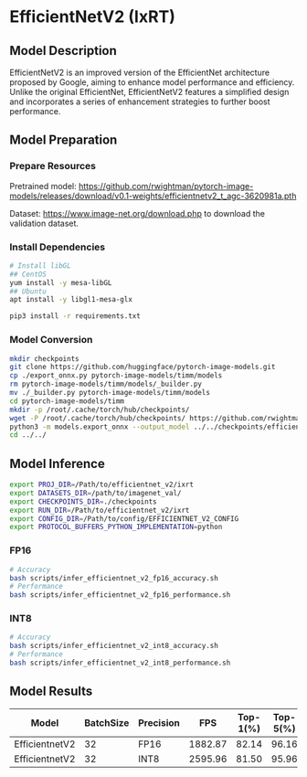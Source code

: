 # EfficientNetV2 (IxRT)

## Model Description

EfficientNetV2 is an improved version of the EfficientNet architecture proposed by Google, aiming to enhance model
performance and efficiency. Unlike the original EfficientNet, EfficientNetV2 features a simplified design and
incorporates a series of enhancement strategies to further boost performance.

## Model Preparation

### Prepare Resources

Pretrained model: <https://github.com/rwightman/pytorch-image-models/releases/download/v0.1-weights/efficientnetv2_t_agc-3620981a.pth>

Dataset: <https://www.image-net.org/download.php> to download the validation dataset.

### Install Dependencies

```bash
# Install libGL
## CentOS
yum install -y mesa-libGL
## Ubuntu
apt install -y libgl1-mesa-glx

pip3 install -r requirements.txt
```

### Model Conversion

```bash
mkdir checkpoints
git clone https://github.com/huggingface/pytorch-image-models.git
cp ./export_onnx.py pytorch-image-models/timm/models
rm pytorch-image-models/timm/models/_builder.py
mv ./_builder.py pytorch-image-models/timm/models
cd pytorch-image-models/timm
mkdir -p /root/.cache/torch/hub/checkpoints/
wget -P /root/.cache/torch/hub/checkpoints/ https://github.com/rwightman/pytorch-image-models/releases/download/v0.1-weights/efficientnetv2_t_agc-3620981a.pth
python3 -m models.export_onnx --output_model ../../checkpoints/efficientnet_v2.onnx
cd ../../
```

## Model Inference

```bash
export PROJ_DIR=/Path/to/efficientnet_v2/ixrt
export DATASETS_DIR=/path/to/imagenet_val/
export CHECKPOINTS_DIR=./checkpoints
export RUN_DIR=/Path/to/efficientnet_v2/ixrt
export CONFIG_DIR=/Path/to/config/EFFICIENTNET_V2_CONFIG
export PROTOCOL_BUFFERS_PYTHON_IMPLEMENTATION=python
```

### FP16

```bash
# Accuracy
bash scripts/infer_efficientnet_v2_fp16_accuracy.sh
# Performance
bash scripts/infer_efficientnet_v2_fp16_performance.sh
```

### INT8

```bash
# Accuracy
bash scripts/infer_efficientnet_v2_int8_accuracy.sh
# Performance
bash scripts/infer_efficientnet_v2_int8_performance.sh
```

## Model Results

| Model          | BatchSize | Precision | FPS     | Top-1(%) | Top-5(%) |
|----------------|-----------|-----------|---------|----------|----------|
| EfficientnetV2 | 32        | FP16      | 1882.87 | 82.14    | 96.16    |
| EfficientnetV2 | 32        | INT8      | 2595.96 | 81.50    | 95.96    |
